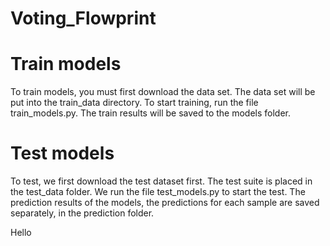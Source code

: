 # Voting_Flowprint

# Train models

To train models, you must first download the data set. The data set will be put into the train_data directory. To start training, run the file train_models.py. The train results will be saved to the models folder.

# Test models

To test, we first download the test dataset first. The test suite is placed in the test_data folder.
We run the file test_models.py to start the test. The prediction results of the models, the predictions for each sample are saved separately, in the prediction folder.

Hello